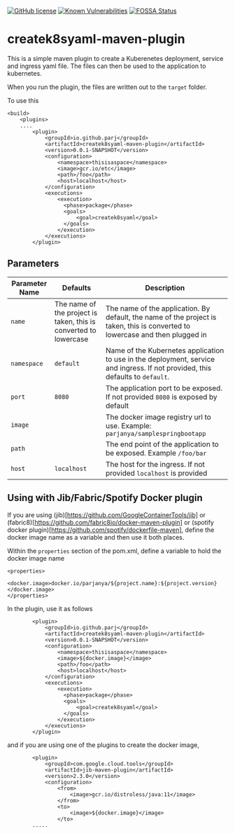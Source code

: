 
[![GitHub license](https://img.shields.io/github/license/parj/createk8syaml-maven-plugin.svg)](https://github.com/parj/createk8syaml-maven-plugin/blob/main/LICENSE) [![Known Vulnerabilities](https://snyk.io/test/github/parj/createk8syaml-maven-plugin/badge.svg)](https://snyk.io/test/github/parj/createk8syaml-maven-plugin) [![FOSSA Status](https://app.fossa.com/api/projects/git%2Bgithub.com%2Fparj%2Fcreatek8syaml-maven-plugin.svg?type=shield)](https://app.fossa.com/projects/git%2Bgithub.com%2Fparj%2Fcreatek8syaml-maven-plugin?ref=badge_shield)

# createk8syaml-maven-plugin

This is a simple maven plugin to create a Kuberenetes deployment, service and ingress yaml file. The files can then be used to the application to kubernetes.

When you run the plugin, the files are written out to the `target` folder.

To use this

    <build>
        <plugins>
        ....
            <plugin>
                <groupId>io.github.parj</groupId>
                <artifactId>createk8syaml-maven-plugin</artifactId>
                <version>0.0.1-SNAPSHOT</version>
                <configuration>
                    <namespace>thisisaspace</namespace>
                    <image>gcr.io/etc</image>
                    <path>/foo</path>
                    <host>localhost</host>
                </configuration>
                <executions>
                    <execution>
                      <phase>package</phase>
                      <goals>
                          <goal>createk8syaml</goal>
                      </goals>
                    </execution>
                </executions>
            </plugin>


Parameters
-----------

| Parameter Name | Defaults | Description |
| -------------- | -------- | ----------- |
| `name` | The name of the project is taken, this is converted to lowercase | The name of the application. By default, the name of the project is taken, this is converted to lowercase and then plugged in |
| `namespace` | `default` | Name of the Kubernetes application to use in the deployment, service and ingress. If not provided, this defaults to `default`. |
| `port` | `8080` | The application port to be exposed. If not provided `8080` is exposed by default |
| `image` |  | The docker image registry url to use. Example: `parjanya/samplespringbootapp`|
| `path` |  | The end point of the application to be exposed. Example `/foo/bar` |
| `host` | `localhost` | The host for the ingress. If not provided `localhost` is provided |
 
Using with Jib/Fabric/Spotify Docker plugin
-------------------------------------------

If you are using (jib)[https://github.com/GoogleContainerTools/jib] or (fabric8)[https://github.com/fabric8io/docker-maven-plugin] or (spotify docker plugin)[https://github.com/spotify/dockerfile-maven], define the docker image name as a variable and then use it both places. 

Within the `properties` section of the pom.xml, define a variable to hold the docker image name

    <properties>
        <docker.image>docker.io/parjanya/${project.name}:${project.version}</docker.image>
    </properties>

In the plugin, use it as follows

            <plugin>
                <groupId>io.github.parj</groupId>
                <artifactId>createk8syaml-maven-plugin</artifactId>
                <version>0.0.1-SNAPSHOT</version>
                <configuration>
                    <namespace>thisisaspace</namespace>
                    <image>${docker.image}</image>
                    <path>/foo</path>
                    <host>localhost</host>
                </configuration>
                <executions>
                    <execution>
                      <phase>package</phase>
                      <goals>
                          <goal>createk8syaml</goal>
                      </goals>
                    </execution>
                </executions>
            </plugin>

and if you are using one of the plugins to create the docker image,

            <plugin>
                <groupId>com.google.cloud.tools</groupId>
                <artifactId>jib-maven-plugin</artifactId>
                <version>2.3.0</version>
                <configuration>
                    <from>
                        <image>gcr.io/distroless/java:11</image>
                    </from>
                    <to>
                        <image>${docker.image}</image>
                    </to>
            .....

